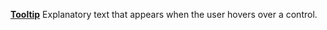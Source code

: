 [**Tooltip**](properties-text.md) Explanatory text that appears when the user hovers over a control.
